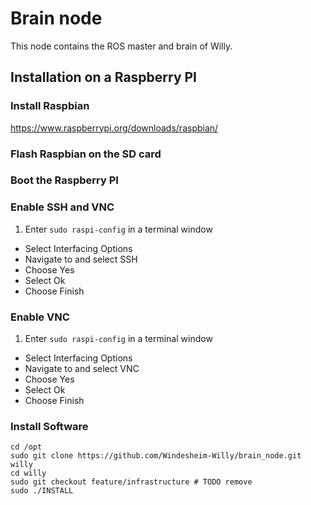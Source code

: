 # Brain node

This node contains the ROS master and brain of Willy.

## Installation on a Raspberry PI


### Install Raspbian
<https://www.raspberrypi.org/downloads/raspbian/>

### Flash Raspbian on the SD card

### Boot the Raspberry PI

### Enable SSH and VNC

1. Enter `sudo raspi-config` in a terminal window
* Select Interfacing Options
* Navigate to and select SSH
* Choose Yes
* Select Ok
* Choose Finish

### Enable VNC

1. Enter `sudo raspi-config` in a terminal window
* Select Interfacing Options
* Navigate to and select VNC
* Choose Yes
* Select Ok
* Choose Finish

### Install Software

```
cd /opt
sudo git clone https://github.com/Windesheim-Willy/brain_node.git willy
cd willy
sudo git checkout feature/infrastructure # TODO remove
sudo ./INSTALL
```
